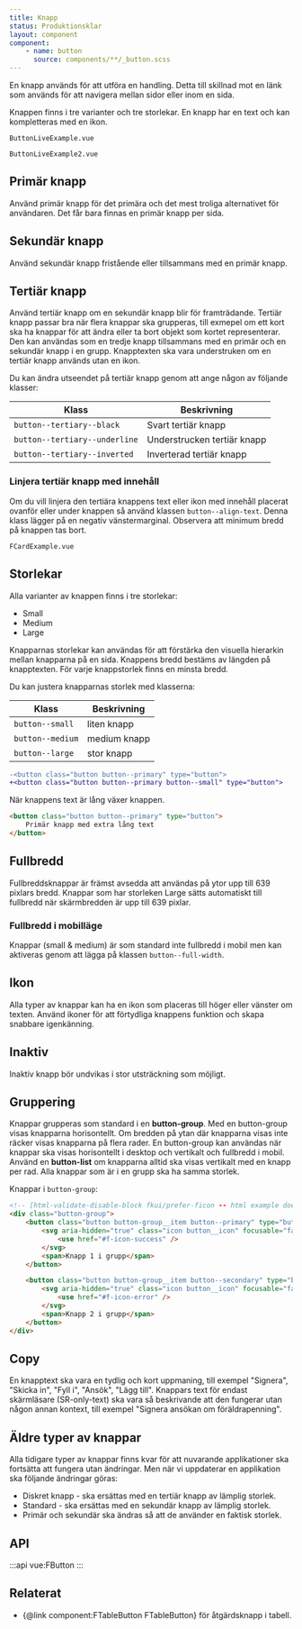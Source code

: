 ```yaml
---
title: Knapp
status: Produktionsklar
layout: component
component:
    - name: button
      source: components/**/_button.scss
---
```


En knapp används för att utföra en handling. Detta till skillnad mot en länk som används för att navigera mellan sidor eller inom en sida.

Knappen finns i tre varianter och tre storlekar. En knapp har en text och kan kompletteras med en ikon.

```import live-example
ButtonLiveExample.vue
```

```import live-example
ButtonLiveExample2.vue
```

## Primär knapp

Använd primär knapp för det primära och det mest troliga alternativet för användaren. Det får bara finnas en primär knapp per sida.

## Sekundär knapp

Använd sekundär knapp fristående eller tillsammans med en primär knapp.

## Tertiär knapp

Använd tertiär knapp om en sekundär knapp blir för framträdande. Tertiär knapp passar bra när flera knappar ska grupperas, till exmepel om ett kort ska ha knappar för att ändra eller ta bort objekt som kortet representerar. Den kan användas som en tredje knapp tillsammans med en primär och en sekundär knapp i en grupp. Knapptexten ska vara understruken om en tertiär knapp används utan en ikon.

Du kan ändra utseendet på tertiär knapp genom att ange någon av följande klasser:

| Klass                         | Beskrivning                 |
| ----------------------------- | --------------------------- |
| `button--tertiary--black`     | Svart tertiär knapp         |
| `button--tertiary--underline` | Understrucken tertiär knapp |
| `button--tertiary--inverted`  | Inverterad tertiär knapp    |

### Linjera tertiär knapp med innehåll

Om du vill linjera den tertiära knappens text eller ikon med innehåll placerat ovanför eller under knappen så använd klassen `button--align-text`. Denna klass lägger på en negativ vänstermarginal. Observera att minimum bredd på knappen tas bort.

```import
FCardExample.vue
```

## Storlekar

Alla varianter av knappen finns i tre storlekar:

- Small
- Medium
- Large

Knapparnas storlekar kan användas för att förstärka den visuella hierarkin mellan knapparna på en sida.
Knappens bredd bestäms av längden på knapptexten. För varje knappstorlek finns en minsta bredd.

Du kan justera knapparnas storlek med klasserna:

| Klass            | Beskrivning  |
| ---------------- | ------------ |
| `button--small`  | liten knapp  |
| `button--medium` | medium knapp |
| `button--large`  | stor knapp   |

```diff
-<button class="button button--primary" type="button">
+<button class="button button--primary button--small" type="button">
```

När knappens text är lång växer knappen.

```html
<button class="button button--primary" type="button">
    Primär knapp med extra lång text
</button>
```

## Fullbredd

Fullbreddsknappar är främst avsedda att användas på ytor upp till 639 pixlars bredd.
Knappar som har storleken Large sätts automatiskt till fullbredd när skärmbredden är upp till 639 pixlar.

### Fullbredd i mobilläge

Knappar (small & medium) är som standard inte fullbredd i mobil men kan aktiveras genom att lägga på klassen `button--full-width`.

## Ikon

Alla typer av knappar kan ha en ikon som placeras till höger eller vänster om texten. Använd ikoner för att förtydliga knappens funktion och skapa snabbare igenkänning.

## Inaktiv

Inaktiv knapp bör undvikas i stor utsträckning som möjligt.

## Gruppering

Knappar grupperas som standard i en **button-group**. Med en button-group visas knapparna horisontellt. Om bredden på ytan där knapparna visas inte räcker visas knapparna på flera rader. En button-group kan användas när knappar ska visas horisontellt i desktop och vertikalt och fullbredd i mobil.
Använd en **button-list** om knapparna alltid ska visas vertikalt med en knapp per rad.
Alla knappar som är i en grupp ska ha samma storlek.

Knappar i `button-group`:

```html
<!-- [html-validate-disable-block fkui/prefer-ficon -- html example does not use @fkui/vue]-->
<div class="button-group">
    <button class="button button-group__item button--primary" type="button">
        <svg aria-hidden="true" class="icon button__icon" focusable="false">
            <use href="#f-icon-success" />
        </svg>
        <span>Knapp 1 i grupp</span>
    </button>

    <button class="button button-group__item button--secondary" type="button">
        <svg aria-hidden="true" class="icon button__icon" focusable="false">
            <use href="#f-icon-error" />
        </svg>
        <span>Knapp 2 i grupp</span>
    </button>
</div>
```

## Copy

En knapptext ska vara en tydlig och kort uppmaning, till exempel "Signera", "Skicka in", "Fyll i", "Ansök", "Lägg till".
Knappars text för endast skärmläsare (SR-only-text) ska vara så beskrivande att den fungerar utan någon annan kontext, till exempel "Signera ansökan om föräldrapenning".

## Äldre typer av knappar

Alla tidigare typer av knappar finns kvar för att nuvarande applikationer ska fortsätta att fungera utan ändringar. Men när vi uppdaterar en applikation ska följande ändringar göras:

- Diskret knapp - ska ersättas med en tertiär knapp av lämplig storlek.
- Standard - ska ersättas med en sekundär knapp av lämplig storlek.
- Primär och sekundär ska ändras så att de använder en faktisk storlek.

## API

:::api
vue:FButton
:::

## Relaterat

- {@link component:FTableButton FTableButton} för åtgärdsknapp i tabell.

